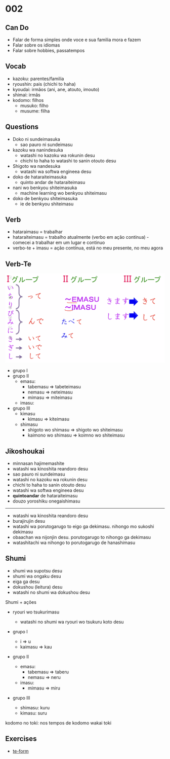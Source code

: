 # 002

## Can Do

- Falar de forma simples onde voce e sua familia mora e fazem
- Falar sobre os idiomas
- Falar sobre hobbies, passatempos

## Vocab

- kazoku: parentes/familia
- ryoushin: pais (chichi to haha)
- kyoudai: irmãos (ani, ane, atouto, imouto)
- shimai: irmãs
- kodomo: filhos
  - musuko: filho
  - musume: filha

## Questions

- Doko ni sundeimasuka
  - sao pauro ni sundeimasu
- kazoku wa nanindesuka
  - watashi no kazoku wa rokunin desu
  - chichi to haha to watashi to sanin otouto desu
- Shigoto wa nandesuka
  - watashi wa softwa engineea desu
- doko de hataraiteimasuka
  - quinto andar de hataraiteimasu
- nani wo benkyou shiteimasuka
  - machine learning wo benkyou shiteimasu
- doko de benkyou shiteimasuka
  - ie de benkyou shiteimasu

## Verb

- hataraimasu = trabalhar
- hataraiteimasu = trabalho atualmente (verbo em ação contínua) - comecei a trabalhar em um lugar e continuo
- verbo-te + imasu = ação contínua, está no meu presente, no meu agora

## Verb-Te

![](verbs-te.png)

- grupo I
- grupo II
  - emasu:
    - tabemasu => tabeteimasu
    - nemasu => neteimasu
    - mimasu => miteimasu
  - imasu: 
- grupo III
  - kimasu
    - kimasu => kiteimasu
  - shimasu
    - shigoto wo shimasu => shigoto wo shiteimasu
    - kaimono wo shimasu => koimno wo shiteimasu

## Jikoshoukai

- minnasan hajimemashite
- watashi wa kinoshita reandoro desu
- sao pauro ni sundeimasu
- watashi no kazoku wa rokunin desu
- chichi to haha to sanin otouto desu
- watashi wa softwa engineea desu
- **quintoandar** de hataraiteimasu
- douzo yoroshiku onegaishimasu

---

- watashi wa kinoshita reandoro desu
- burajirujin desu
- watashi wa porutogarugo to eigo ga dekimasu. nihongo mo sukoshi dekimasu
- obaachan wa nijonjin desu. porutogarugo to nihongo ga dekimasu
- watashitachi wa nihongo to porutogarugo de hanashimasu

## Shumi

- shumi wa supotsu desu
- shumi wa ongaku desu
- eiga ga desu
- dokushou (leitura) desu
- watashi no shumi wa dokushou desu

Shumi + ações

- ryouri wo tsukurimasu
  - watashi no shumi wa ryouri wo tsukuru koto desu

- grupo I
  - i => u
  - kaimasu => kau
- grupo II
  - emasu: 
    - tabemasu => taberu
    - nemasu => neru
  - imasu: 
    - mimasu => miru
- grupo III
  - shimasu: kuru
  - kimasu: suru

kodomo no toki: nos tempos de kodomo
wakai toki

## Exercises

- [te-form](https://docs.google.com/forms/d/e/1FAIpQLSfWYr2KWL2YxklJBUTm3G7fDhR5aMA5zPP6ML-OKVNnYJsNBg/viewform)
